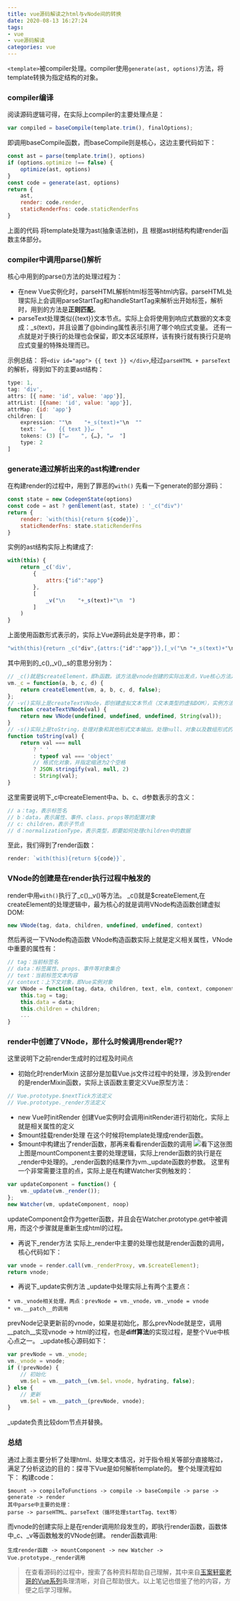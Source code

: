 ```yaml
---
title: vue源码解读之html与vNode间的转换
date: 2020-08-13 16:27:24
tags:
- vue
- vue源码解读
categories: vue
---
```

`<template>`被compiler处理。compiler使用`generate(ast, options)`方法，将template转换为指定结构的对象。

### compiler编译
阅读源码逻辑可得，在实际上compiler的主要处理点是：
```javascript
var compiled = baseCompile(template.trim(), finalOptions);
```
即调用baseCompile函数，而baseCompile则是核心，这边主要代码如下：
```javascript
const ast = parse(template.trim(), options)
if (options.optimize !== false) {
    optimize(ast, options)
}
const code = generate(ast, options)
return {
    ast,
    render: code.render,
    staticRenderFns: code.staticRenderFns
}
```
上面的代码 将template处理为ast(抽象语法树)，且 根据ast树结构构建render函数主体部分。

### compiler中调用parse()解析
核心中用到的parse()方法的处理过程为：
* 在new Vue实例化时，parseHTML解析html标签等html内容。parseHTML处理实际上会调用parseStartTag和handleStartTag来解析出开始标签，解析时，用到的方法是**正则匹配**。
* parseText处理类似{{text}}文本节点。实际上会将使用到响应式数据的文本变成：_s(text)，并且设置了@binding属性表示引用了哪个响应式变量。
还有一点就是对于换行的处理也会保留，即文本区域原样，该有换行就有换行只是响应式变量的特殊处理而已。

示例总结：
将`<div id="app"> {{ text }} </div>`,经过`parseHTML + parseText`的解析，得到如下的主要ast结构：
```javascript
type: 1,
tag: 'div',
attrs: [{ name: 'id', value: 'app'}],
attrList: [{name: 'id', value: 'app'}],
attrMap: {id: 'app'}
children: [
    expression: ""\n    "+_s(text)+"\n  ""
    text: "↵    {{ text }}↵  "
    tokens: (3) ["↵    ", {…}, "↵  "]
    type: 2
]
```
### generate通过解析出来的ast构建render
在构建render的过程中，用到了罪恶的`with()`
先看一下generate的部分源码：
```javascript
const state = new CodegenState(options)
const code = ast ? genElement(ast, state) : '_c("div")'
return {
    render: `with(this){return ${code}}`,
    staticRenderFns: state.staticRenderFns
}
```
实例的ast结构实际上构建成了:
```javascript
with(this) {
    return _c('div',
        {
            attrs:{"id":"app"}
        },
        [
            _v("\n    "+_s(text)+"\n  ")
        ]
    )
}
```
上面使用函数形式表示的，实际上Vue源码此处是字符串，即：
```javascript
"with(this){return _c("div",{attrs:{"id":"app"}},[_v("\n "+_s(text)+"\n ")])}"
```
其中用到的_c(),_v(),_s的意思分别为：
```javascript
// _c()就是$createElement，即h函数。该方法是vnode创建的实际出发点，Vue核心方法之一。具体源码如下：
vm._c = function(a, b, c, d) {
    return createElement(vm, a, b, c, d, false);
};
// -v()实际上是createTextVNode，即创建虚拟文本节点（文本类型的虚拟DOM），实例方法如下
function createTextVNode(val) {
    return new VNode(undefined, undefined, undefined, String(val));
}
// -s()实际上是toString，处理对象和其他形式文本输出。处理null、对象以及数组形式的数据等将其转换为字符串。实例方法如下
function toString(val) {
    return val === null 
        ? ' ' 
        : typeof val === 'object' 
        // 格式化对象，并指定缩进为2个空格
        ? JSON.stringify(val, null, 2) 
        : String(val);
}
```
这里需要说明下_c中createElement中a、b、c、d参数表示的含义：
```javascript
// a：tag，表示标签名
// b：data，表示属性、事件、class、props等的配置对象
// c: children，表示子节点
// d：normalizationType，表示类型，即要如何处理children中的数据
```

至此，我们得到了render函数：
```javascript
render: `with(this){return ${code}}`,
```

### VNode的创建是在render执行过程中触发的
render中用`with()`执行了_c(),_v()等方法。
_c()就是$createElement,在createElement的处理逻辑中，最为核心的就是调用VNode构造函数创建虚拟DOM:
```javascript
new VNode(tag, data, children, undefined, undefined, context)
```
然后再说一下VNode构造函数
VNode构造函数实际上就是定义相关属性，VNode中重要的属性有：
```javascript
// tag：当前标签名
// data：标签属性、props、事件等对象集合
// text：当前标签文本内容
// context：上下文对象，即Vue实例对象
var VNode = function(tag, data, children, text, elm, context, componentOptions, asyncFactory) {
	this.tag = tag;
	this.data = data;
	this.children = children;
	...
}
```
### render中创建了VNode，那什么时候调用render呢??
这里说明下之前render生成时的过程及时间点
* 初始化时renderMixin
这部分是加载Vue.js文件过程中的处理，涉及到render的是renderMixin函数，实际上该函数主要定义Vue原型方法：
```javascript
// Vue.prototype.$nextTick方法定义
// Vue.prototype._render方法定义
```
* new Vue时initRender
创建Vue实例时会调用initRender进行初始化，实际上就是相关属性的定义
* $mount挂载render处理
在这个时候将template处理成render函数。
* $mount中构建出了render函数，那再来看看render函数的调用
![看下这张图](http://i.feidom.com/vue-render%28%29%E5%87%BD%E6%95%B0%E5%95%A5%E6%97%B6%E5%80%99%E7%94%A8.png)
上图是mountComponent主要的处理逻辑，实际上render函数的执行是在_render中处理的。_render函数的结果作为vm._update函数的参数。
这里有一个非常需要注意的点，实际上是在构建Watcher实例触发的：
```javascript
var updateComponent = function() {
	vm._update(vm._render());
};
new Watcher(vm, updateComponent, noop)
```
updateComponent会作为getter函数，并且会在Watcher.prototype.get中被调用，而这个步骤就是重新生成html的过程。
* 再说下_render方法
实际上_render中主要的处理也就是render函数的调用，核心代码如下：
```javascript
var vnode = render.call(vm._renderProxy, vm.$createElement);
return vnode;
```
* 再说下_update实例方法
_update中处理实际上有两个主要点：
```
* vm._vnode相关处理，两点：prevNode = vm._vnode，vm._vnode = vnode
* vm.__patch__的调用
```
prevNode记录更新前的vnode，如果是初始化，那么prevNode就是空，调用__patch__实现vnode -> html的过程，也是**diff算法**的实现过程，是整个Vue中核心点之一。
_update核心源码如下：
```javascript
var prevNode = vm._vnode;
vm._vnode = vnode;
if (!prevNode) {
	// 初始化
	vm.$el = vm.__patch__(vm.$el，vnode, hydrating, false);
} else {
	// 更新
	vm.$el = vm.__patch__(prevNode, vnode);
}
```
_update负责比较dom节点并替换。
### 总结
通过上面主要分析了处理html、处理文本情况，对于指令相关等部分直接略过，满足了分析这边的目的：探寻下Vue是如何解析template的。
整个处理流程如下：
构建code：
```
$mount -> compileToFunctions -> compile -> baseCompile -> parse -> generate -> render
其中parse中主要的处理：
parse -> parseHTML、parseText（循环处理startTag、text等）
```
而vnode的创建实际上是在render调用阶段发生的，即执行render函数，函数体中_c、_v等函数触发的VNode创建。
render函数调用:
```
生成render函数 -> mountComponent -> new Watcher -> Vue.prototype._render调用
```

> 在查看源码的过程中，搜索了各种资料帮助自己理解，其中来自[玉案轩窗老哥的Vue系列](https://blog.csdn.net/s1879046/category_7294206.html)条理清晰，对自己帮助很大。以上笔记也借鉴了他的内容，方便之后学习理解。